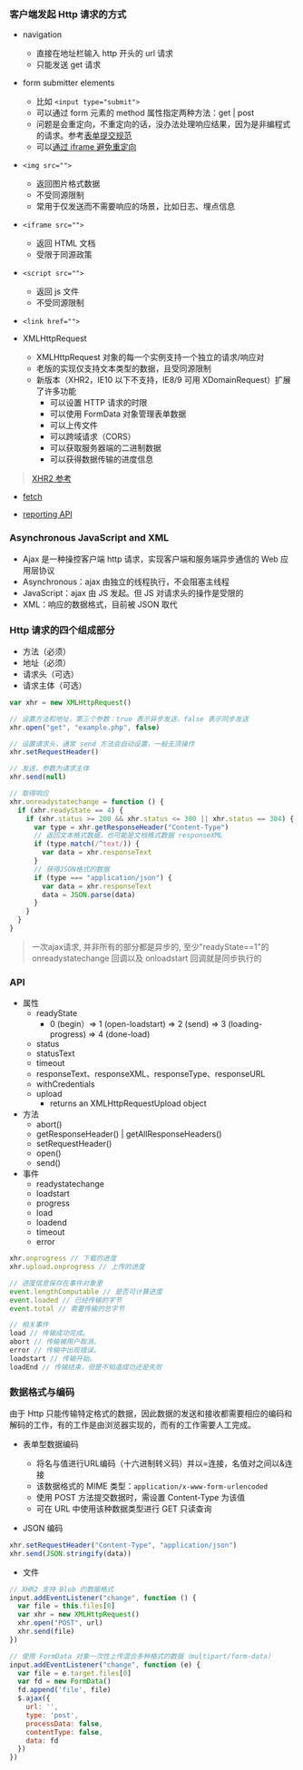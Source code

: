 ### 客户端发起 Http 请求的方式

- navigation
  + 直接在地址栏输入 http 开头的 url 请求
  + 只能发送 get 请求

- form submitter elements
  + 比如 `<input type="submit">`
  + 可以通过 form 元素的 method 属性指定两种方法：get | post
  + 问题是会重定向，不重定向的话，没办法处理响应结果，因为是非编程式的请求。参考[表单提交规范](https://www.w3.org/TR/html52/sec-forms.html#form-submission-algorithm)
  + 可以[通过 iframe 避免重定向](https://stackoverflow.com/questions/25983603/how-to-submit-html-form-without-redirection)

- `<img src="">`
  + 返回图片格式数据
  + 不受同源限制
  + 常用于仅发送而不需要响应的场景，比如日志、埋点信息

- `<iframe src="">`
  + 返回 HTML 文档
  + 受限于同源政策

- `<script src="">`
  + 返回 js 文件
  + 不受同源限制

- `<link href="">`

- XMLHttpRequest
  + XMLHttpRequest 对象的每一个实例支持一个独立的请求/响应对
  + 老版的实现仅支持文本类型的数据，且受同源限制
  + 新版本（XHR2，IE10 以下不支持，IE8/9 可用 XDomainRequest）扩展了许多功能
    - 可以设置 HTTP 请求的时限
    - 可以使用 FormData 对象管理表单数据
    - 可以上传文件
    - 可以跨域请求（CORS）
    - 可以获取服务器端的二进制数据
    - 可以获得数据传输的进度信息

> [XHR2 参考](http://www.ruanyifeng.com/blog/2012/09/xmlhttprequest_level_2.html)

- [fetch](./Fetch.md)

- [reporting API](https://w3c.github.io/reporting/)


### Asynchronous JavaScript and XML

- Ajax 是一种操控客户端 http 请求，实现客户端和服务端异步通信的 Web 应用层协议
- Asynchronous：ajax 由独立的线程执行，不会阻塞主线程
- JavaScript：ajax 由 JS 发起。但 JS 对请求头的操作是受限的
- XML：响应的数据格式，目前被 JSON 取代


### Http 请求的四个组成部分

- 方法（必须）
- 地址（必须）
- 请求头（可选）
- 请求主体（可选）

```js
var xhr = new XMLHttpRequest()

// 设置方法和地址，第三个参数：true 表示异步发送，false 表示同步发送
xhr.open("get", "example.php", false)

// 设置请求头，通常 send 方法会自动设置，一般无须操作
xhr.setRequestHeader()

// 发送，参数为请求主体
xhr.send(null)

// 取得响应
xhr.onreadystatechange = function () {
  if (xhr.readyState == 4) {
    if (xhr.status >= 200 && xhr.status <= 300 || xhr.status == 304) {
      var type = xhr.getResponseHeader("Content-Type")
      // 返回文本格式数据，也可能是文档格式数据 responseXML
      if (type.match(/^text/)) {
        var data = xhr.responseText 
      }
      // 获得JSON格式的数据
      if (type === "application/json") {
        var data = xhr.responseText 
        data = JSON.parse(data)
      }
    }
  }
}
```

> 一次ajax请求, 并非所有的部分都是异步的, 至少"readyState==1"的 onreadystatechange 回调以及 onloadstart 回调就是同步执行的


### API

- 属性
  + readyState
    - 0 (begin）=> 1 (open-loadstart) => 2 (send) => 3 (loading-progress) => 4 (done-load)
  + status
  + statusText
  + timeout
  + responseText、responseXML、responseType、responseURL
  + withCredentials
  + upload
    - returns an XMLHttpRequestUpload object
- 方法
  + abort()
  + getResponseHeader() | getAllResponseHeaders()
  + setRequestHeader()
  + open()
  + send()
- 事件
  + readystatechange
  + loadstart
  + progress
  + load
  + loadend
  + timeout
  + error

```js
xhr.onprogress // 下载的进度
xhr.upload.onprogress // 上传的进度

// 进度信息保存在事件对象里
event.lengthComputable // 是否可计算进度
event.loaded // 已经传输的字节
event.total // 需要传输的总字节

// 相关事件
load // 传输成功完成。
abort // 传输被用户取消。
error // 传输中出现错误。
loadstart // 传输开始。
loadEnd // 传输结束，但是不知道成功还是失败
```


### 数据格式与编码

由于 Http 只能传输特定格式的数据，因此数据的发送和接收都需要相应的编码和解码的工作，有的工作是由浏览器实现的，而有的工作需要人工完成。

- 表单型数据编码
  + 将名与值进行URL编码（十六进制转义码）并以=连接，名值对之间以&连接
  + 该数据格式的 MIME 类型：`application/x-www-form-urlencoded`
  + 使用 POST 方法提交数据时，需设置 Content-Type 为该值
  + 可在 URL 中使用该种数据类型进行 GET 只读查询

- JSON 编码

```js
xhr.setRequestHeader("Content-Type", "application/json")
xhr.send(JSON.stringify(data))
```

- 文件

```js
// XHR2 支持 Blob 的数据格式
input.addEventListener("change", function () {
  var file = this.files[0] 
  var xhr = new XMLHttpRequest()
  xhr.open("POST", url)
  xhr.send(file)
})

// 使用 FormData 对象一次性上传混合多种格式的数据（multipart/form-data）
input.addEventListener("change", function (e) {
  var file = e.target.files[0]
  var fd = new FormData()
  fd.append('file', file)
  $.ajax({
    url: '',
    type: 'post',
    processData: false,
    contentType: false,
    data: fd
  })
})
```
